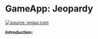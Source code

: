 # **GameApp: Jeopardy**

<a href="http://imgur.com/RHz3EXL"><img src="http://i.imgur.com/RHz3EXL.jpg" title="source: imgur.com" /></a>

***Introduction:*** 
